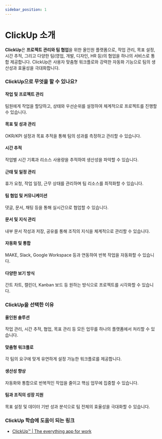 ```yaml
---
sidebar_position: 1
---
```


# ClickUp 소개

**ClickUp**은 **프로젝트 관리와 팀 협업**을 위한 올인원 플랫폼으로, 작업 관리, 목표 설정, 시간 추적, 그리고 다양한 팀(영업, 개발, 디자인, HR 등)의 협업을 하나의 서비스로 통합 제공합니다. ClickUp은 사용자 맞춤형 워크플로와 강력한 자동화 기능으로 팀의 생산성과 효율성을 극대화합니다.

### ClickUp으로 무엇을 할 수 있나요?

#### 작업 및 프로젝트 관리

팀원에게 작업을 할당하고, 상태와 우선순위를 설정하여 체계적으로 프로젝트를 진행할 수 있습니다.

#### 목표 및 성과 관리

OKR/KPI 설정과 목표 추적을 통해 팀의 성과를 측정하고 관리할 수 있습니다.

#### 시간 추적

작업별 시간 기록과 리소스 사용량을 추적하여 생산성을 파악할 수 있습니다.

#### 근태 및 일정 관리

휴가 요청, 작업 일정, 근무 상태를 관리하며 팀 리소스를 최적화할 수 있습니다.

#### 팀 협업 및 커뮤니케이션

댓글, 문서, 채팅 등을 통해 실시간으로 협업할 수 있습니다.

#### 문서 및 지식 관리

내부 문서 작성과 저장, 공유를 통해 조직의 지식을 체계적으로 관리할 수 있습니다.

#### 자동화 및 통합

MAKE, Slack, Google Workspace 등과 연동하여 반복 작업을 자동화할 수 있습니다.

#### 다양한 보기 방식

간트 차트, 캘린더, Kanban 보드 등 원하는 방식으로 프로젝트를 시각화할 수 있습니다.

### ClickUp을 선택한 이유

#### 올인원 솔루션

작업 관리, 시간 추적, 협업, 목표 관리 등 모든 업무를 하나의 플랫폼에서 처리할 수 있습니다.

#### 맞춤형 워크플로

각 팀의 요구에 맞게 유연하게 설정 가능한 워크플로를 제공합니다.

#### 생산성 향상

자동화와 통합으로 반복적인 작업을 줄이고 핵심 업무에 집중할 수 있습니다.

#### 팀과 조직의 성장 지원

목표 설정 및 데이터 기반 성과 분석으로 팀 전체의 효율성을 극대화할 수 있습니다.

### ClickUp 학습에 도움이 되는 링크

- [ClickUp™ | The everything app for work](https://clickup.com/)
